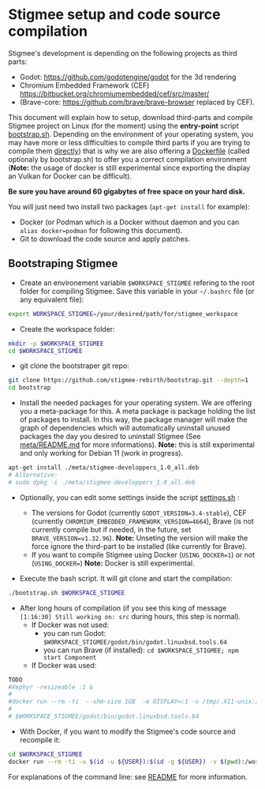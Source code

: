 # Stigmee setup and code source compilation

Stigmee's development is depending on the following projects as third parts:

- Godot: https://github.com/godotengine/godot for the 3d rendering
- Chromium Embedded Framework (CEF)
  https://bitbucket.org/chromiumembedded/cef/src/master/
- (Brave-core: https://github.com/brave/brave-browser replaced by CEF).

This document will explain how to setup, download third-parts and compile
Stigmee project on Linux (for the moment) using the **entry-point** script
[bootstrap.sh](bootstrap.sh). Depending on the environment of your operating
system, you may have more or less difficulties to compile third parts if you are
trying to compile them [directly](https://github.com/stigmee/doc#installation))
that is why we are also offering a [Dockerfile](Dockerfile) (called optionaly by
bootstrap.sh) to offer you a correct compilation environment (**Note:** the
usage of docker is still experimental since exporting the display an Vulkan for
Docker can be difficult).

**Be sure you have around 60 gigabytes of free space on your hard disk.**

You will just need two install two packages (`apt-get install`
for example):
- Docker (or Podman which is a Docker without daemon and you can `alias
  docker=podman` for following this document).
- Git to download the code source and apply patches.

## Bootstraping Stigmee

- Create an environement variable `$WORKSPACE_STIGMEE` refering to the root folder for compiling Stigmee.
Save this variable in your `~/.bashrc` file (or any equivalent file):
```bash
export WORKSPACE_STIGMEE=/your/desired/path/for/stigmee_workspace
```

- Create the workspace folder:
```bash
mkdir -p $WORKSPACE_STIGMEE
cd $WORKSPACE_STIGMEE
```

- git clone the bootstraper git repo:
```bash
git clone https://github.com/stigmee-rebirth/bootstrap.git --depth=1
cd bootstrap
```

- Install the needed packages for your operating system. We are offering you a meta-package for this.
A meta package is package holding the list of packages to install. In this way, the package manager will
make the graph of dependencies which will automatically uninstall unused packages the day you desired to
uninstall Stigmee (See [meta/README.md](meta/README.md) for more informations).
**Note:** this is still experimental and only working for Debian 11 (work in progress).
```bash
apt-get install ./meta/stigmee-developpers_1.0_all.deb
# Alternative:
# sudo dpkg -i ./meta/stigmee-developpers_1.0_all.deb
```

- Optionally, you can edit some settings inside the script [settings.sh](settings.sh) :
  - The versions for Godot (currently `GODOT_VERSION=3.4-stable`), CEF (currently
    `CHROMIUM_EMBEDDED_FRAMEWORK_VERSION=4664`), Brave (is not currently compile but if
    needed, in the future, set `BRAVE_VERSION=v1.32.96`). **Note:** Unseting the version
    will make the force ignore the third-part to be installed (like currently for Brave).
  - If you want to compile Stigmee using Docker (`USING_DOCKER=1`) or not (`USING_DOCKER=`)
    **Note:** Docker is still experimental.

- Execute the bash script. It will git clone and start the compilation:
```bash
./bootstrap.sh $WORKSPACE_STIGMEE
```

- After long hours of compilation (if you see this king of message `[1:16:30] Still working on: src` during hours, this step is normal).
  - If Docker was not used:
    - you can run Godot: `$WORKSPACE_STIGMEE/godot/bin/godot.linuxbsd.tools.64`
    - you can run Brave (if installed): `cd $WORKSPACE_STIGMEE; npm start Component`
  - If Docker was used:
```bash
TODO
#Xephyr -resizeable :1 &
#
#docker run --rm -ti  --shm-size 1GB  -e DISPLAY=:1 -v /tmp/.X11-unix:/tmp/.X11-unix -v $(pwd):/workspace -w /#workspace/brave-browser stigmee:latest /bin/bash -c "/workspace/brave-browser/src/out/Component/brave --enable-#logging --v=0 --disable-brave-update --no-sandbox"
#
# $WORKSPACE_STIGMEE/godot/bin/godot.linuxbsd.tools.64
```

- With Docker, if you want to modify the Stigmee's code source and recompile it:
```bash
cd $WORKSPACE_STIGMEE
docker run --rm -ti -u $(id -u ${USER}):$(id -g ${USER}) -v $(pwd):/workspace -w /workspace stigmee:latest /bin/bash
```

For explanations of the command line: see [README](https://github.com/stigmee/doc/blob/master/doc/tuto_docker_fr.md) for more information.
